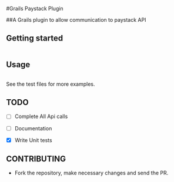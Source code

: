 
#Grails Paystack Plugin

##A Grails plugin to allow communication to paystack API

## Getting started

```
```


## Usage

``` go

```

See the test files for more examples.

## TODO
- [ ] Complete All Api calls
- [ ] Documentation
- [X] Write Unit tests


## CONTRIBUTING
- Fork the repository, make necessary changes and send the PR.